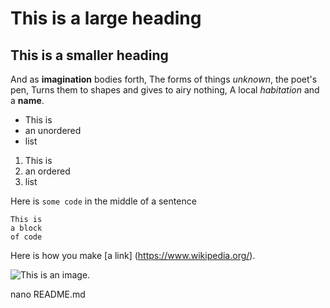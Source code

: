 # This is a large heading

## This is a smaller heading

And as **imagination** bodies forth,
The forms of things *unknown*, the poet's pen,
Turns them to shapes and gives to airy nothing,
A local *habitation* and a **name**.

- This is
- an unordered
- list

1. This is
2. an ordered
3. list

Here is `some code` in the middle of a sentence

```
This is
a block
of code
```

Here is how you make [a link] (https://www.wikipedia.org/).

![This is an image.](https://github.com/yihui/xaringan/releases/download/v0.02/karl-moustache.jpg)

nano README.md
